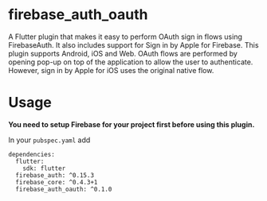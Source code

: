 # firebase_auth_oauth

A Flutter plugin that makes it easy to perform OAuth sign in flows using FirebaseAuth. It also includes support for Sign in by Apple for Firebase.
This plugin supports Android, iOS and Web.
OAuth flows are performed by opening pop-up on top of the application to allow the user to authenticate.
However, sign in by Apple for iOS uses the original native flow.


# Usage

**You need to setup Firebase for your project first before using this plugin.**

In your `pubspec.yaml` add

```
dependencies:
  flutter:
    sdk: flutter
  firebase_auth: ^0.15.3
  firebase_core: ^0.4.3+1
  firebase_auth_oauth: ^0.1.0
```

